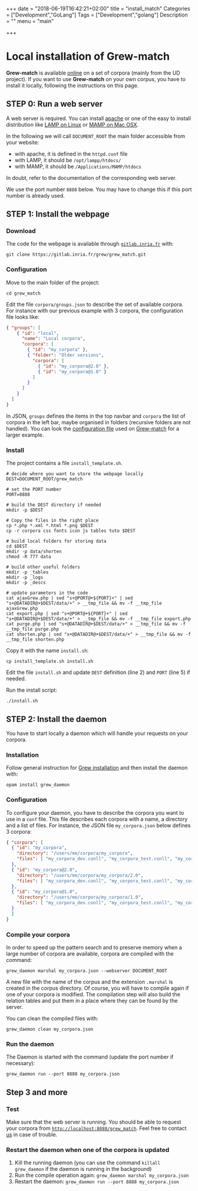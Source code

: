 +++
date = "2018-06-19T16:42:21+02:00"
title = "install_match"
Categories = ["Development","GoLang"]
Tags = ["Development","golang"]
Description = ""
menu = "main"

+++

# Local installation of Grew-match

**Grew-match** is available [online](http://match.grew.fr) on a set of corpora (mainly from the UD project).
If you want to use **Grew-match** on your own corpus, you have to install it locally, following the instructions on this page.

## STEP 0: Run a web server

A web server is required. You can install [apache](https://www.apache.org) or one of the easy to install distribution like [LAMP on Linux](https://en.wikipedia.org/wiki/LAMP_%28software_bundle%29) or [MAMP on Mac OSX](https://www.mamp.info).

In the following we will call `DOCUMENT_ROOT` the main folder accessible from your website:

 * with apache, it is defined in the `httpd.conf` file
 * with LAMP, it should be `/opt/lampp/htdocs/`
 * with MAMP, it should be `/Applications/MAMP/htdocs`

In doubt, refer to the documentation of the corresponding web server.

We use the port number `8888` below. You may have to change this if this port number is already used.

## STEP 1: Install the webpage

### Download
The code for the webpage is available through [`gitlab.inria.fr`](https://gitlab.inria.fr) with:

```
git clone https://gitlab.inria.fr/grew/grew_match.git
```

### Configuration
Move to the main folder of the project:

```
cd grew_match
```

Edit the file `corpora/groups.json` to describe the set of available corpora.
For instance with our previous example with 3 corpora, the configuration file looks like:

```json
{ "groups": [
    { "id": "local",
      "name": "Local corpora",
      "corpora": [
        { "id": "my_corpora" },
        { "folder": "Older versions",
          "corpora": [
            { "id": "my_corpora@2.0" },
            { "id": "my_corpora@1.0" }
          ]
        }
      ]
    }
  ]
}
```

In JSON, `groups` defines the items in the top navbar and `corpora` the list of corpora in the left bar, maybe organised in folders (recursive folders are not handled).
You can look the [configuration file](https://gitlab.inria.fr/grew/grew_match/blob/master/corpora_for_website/groups.json) used on [Grew-match](http://match.grew.fr) for a larger example.

### Install

The project contains a file `install_template.sh`.

```shell
# decide where you want to store the webpage locally
DEST=DOCUMENT_ROOT/grew_match

# set the PORT number
PORT=8888

# build the DEST directory if needed
mkdir -p $DEST

# Copy the files in the right place
cp *.php *.xml *.html *.png $DEST
cp -r corpora css fonts icon js tables tuto $DEST

# build local folders for storing data
cd $DEST
mkdir -p data/shorten
chmod -R 777 data

# build other useful folders
mkdir -p _tables
mkdir -p _logs
mkdir -p _descs

# update parameters in the code
cat ajaxGrew.php | sed "s+@PORT@+${PORT}+" | sed "s+@DATADIR@+$DEST/data/+" > __tmp_file && mv -f __tmp_file ajaxGrew.php
cat export.php | sed "s+@PORT@+${PORT}+" | sed "s+@DATADIR@+$DEST/data/+" > __tmp_file && mv -f __tmp_file export.php
cat purge.php | sed "s+@DATADIR@+$DEST/data/+" > __tmp_file && mv -f __tmp_file purge.php
cat shorten.php | sed "s+@DATADIR@+$DEST/data/+" > __tmp_file && mv -f __tmp_file shorten.php
```

 Copy it with the name `install.sh`:

```
cp install_template.sh install.sh
```

Edit the file `install.sh` and update `DEST` definition (line 2) and `PORT` (line 5) if needed.

Run the install script:

```
./install.sh
```

## STEP 2: Install the daemon

You have to start locally a daemon which will handle your requests on your corpora.

### Installation
Follow general instruction for [Grew installation](../install) and then install the daemon with:

`opam install grew_daemon`

### Configuration
To configure your daemon, you have to describe the corpora you want to use in a `conf` file.
This file describes each corpora with a name, a directory and a list of files.
For instance, the JSON file `my_corpora.json` below defines 3 corpora:

```json
{ "corpora": [
  { "id": "my_corpora",
    "directory": "/users/me/corpora/my_corpora",
    "files": [ "my_corpora_dev.conll", "my_corpora_test.conll", "my_corpora_train.conll" ]
  },
  { "id": "my_corpora@2.0",
    "directory": "/users/me/corpora/my_corpora/2.0",
    "files": [ "my_corpora_dev.conll", "my_corpora_test.conll", "my_corpora_train.conll" ]
  },
  { "id": "my_corpora@1.0",
    "directory": "/users/me/corpora/my_corpora/1.0",
    "files": [ "my_corpora_dev.conll", "my_corpora_test.conll", "my_corpora_train.conll" ]
  }
  ]
}
```

### Compile your corpora

In order to speed up the pattern search and to preserve memory when a large number of corpora are available, corpora are compiled with the command:

```
grew_daemon marshal my_corpora.json --webserver DOCUMENT_ROOT
```

A new file with the name of the corpus and the extension `.marshal` is created in the corpus directory.
Of course, you will have to compile again if one of your corpora is modified.
The compilation step will also build the relation tables and put them in a place where they can be found by the server.

You can clean the compiled files with:

```
grew_daemon clean my_corpora.json
```

### Run the daemon

The Daemon is started with the command (update the port number if necessary):

```
grew_daemon run --port 8888 my_corpora.json
```

## Step 3 and more

### Test
Make sure that the web server is running.
You should be able to request your corpora from [`http://localhost:8888/grew_match`](http://localhost:8888/grew_match).
Feel free to contact [us](mailto:Bruno.Guillaume@loria.fr) in case of trouble.

### Restart the daemon when one of the corpora is updated

1. Kill the running daemon (you can use the command `killall grew_daemon` if the daemon is running in the background)
2. Run the compile operation again: `grew_daemon marshal my_corpora.json`
3. Restart the daemon: `grew_daemon run --port 8888 my_corpora.json`


